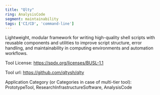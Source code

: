 ```yaml
---
title: "Qlty"
ring: AnalysisCode
segment: maintainability
tags: ['CI/CD', 'command-line']
---
```

Lightweight, modular framework for writing high-quality shell scripts with reusable components and utilities to improve script structure, error handling, and maintainability in computing environments and automation workflows.

Tool License: https://spdx.org/licenses/BUSL-1.1

Tool url: https://github.com/qltysh/qlty

Application Category (or Categories in case of multi-tier tool): PrototypeTool, ResearchInfrastructureSoftware, AnalysisCode
